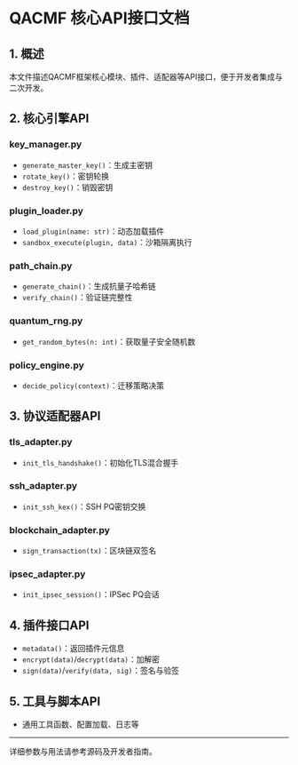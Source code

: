 # QACMF 核心API接口文档

## 1. 概述
本文件描述QACMF框架核心模块、插件、适配器等API接口，便于开发者集成与二次开发。

## 2. 核心引擎API
### key_manager.py
- `generate_master_key()`：生成主密钥
- `rotate_key()`：密钥轮换
- `destroy_key()`：销毁密钥

### plugin_loader.py
- `load_plugin(name: str)`：动态加载插件
- `sandbox_execute(plugin, data)`：沙箱隔离执行

### path_chain.py
- `generate_chain()`：生成抗量子哈希链
- `verify_chain()`：验证链完整性

### quantum_rng.py
- `get_random_bytes(n: int)`：获取量子安全随机数

### policy_engine.py
- `decide_policy(context)`：迁移策略决策

## 3. 协议适配器API
### tls_adapter.py
- `init_tls_handshake()`：初始化TLS混合握手
### ssh_adapter.py
- `init_ssh_kex()`：SSH PQ密钥交换
### blockchain_adapter.py
- `sign_transaction(tx)`：区块链双签名
### ipsec_adapter.py
- `init_ipsec_session()`：IPSec PQ会话

## 4. 插件接口API
- `metadata()`：返回插件元信息
- `encrypt(data)`/`decrypt(data)`：加解密
- `sign(data)`/`verify(data, sig)`：签名与验签

## 5. 工具与脚本API
- 通用工具函数、配置加载、日志等

---
详细参数与用法请参考源码及开发者指南。